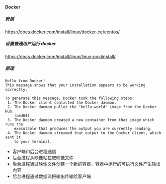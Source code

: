 #### Docker

##### 安装 

https://docs.docker.com/install/linux/docker-ce/centos/

##### 设置普通用户运行 docker

https://docs.docker.com/install/linux/linux-postinstall/

##### 原理

```shell
Hello from Docker!
This message shows that your installation appears to be working correctly.

To generate this message, Docker took the following steps:
 1. The Docker client contacted the Docker daemon.
 2. The Docker daemon pulled the "hello-world" image from the Docker Hub.
    (amd64)
 3. The Docker daemon created a new container from that image which runs the
    executable that produces the output you are currently reading.
 4. The Docker daemon streamed that output to the Docker client, which sent it
    to your terminal.
 ```

* 客户端和后台进程通信
* 后台进程从映像站拉取映像文件
* 后台进程通过映像文件创建一个新的容器，容器中运行的可执行文件产生输出内容
* 后台进程通过数据流把输出传输给客户端
